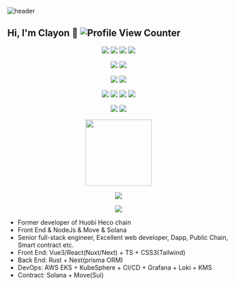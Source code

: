 ![header](https://capsule-render.vercel.app/api?type=wave&color=gradient&customColorList=6&height=260&section=header&text=BTCB&fontSize=70&animation=fadeIn&fontAlignY=38)

## Hi, I'm Clayon :wave: ![Profile View Counter](https://komarev.com/ghpvc/?username=BTCB)

<div align="center">
  <p>
    <img src="https://img.shields.io/badge/-React-rgb(19, 159, 205)?style=flat-square&logo=react&logoColor=white"/>
    <img src="https://img.shields.io/badge/-Vue-rgb(66, 184, 131)?style=flat-square&logo=vue.js&logoColor=white"/>
    <img src="https://img.shields.io/badge/-TailwindCss-rgb(56, 189, 248)?style=flat-square&logo=tailwindcss&logoColor=white"/>
    <img src="https://img.shields.io/badge/-TypeScript-rgb(49, 120, 198)?style=flat-square&logo=typescript&logoColor=white"/>
  </p>

  <p>
    <img src="https://img.shields.io/badge/-Solana-rgb(153, 69, 255)?style=flat-square&logo=solana&logoColor=white"/>
    <img src="https://img.shields.io/badge/-Sui-rgb(74, 158, 247)?style=flat-square&logo=julia&logoColor=white"/>
  </p>
  
  <p>
    <img src="https://img.shields.io/badge/-Nestjs-rgb(234, 40, 69)?style=flat-square&logo=nestjs&logoColor=white"/>
    <img src="https://img.shields.io/badge/-Rust-rgb(161, 78, 10)?style=flat-square&logo=rust&logoColor=white"/>
  </p>

  <p>
    <img src="https://img.shields.io/badge/-MongoDB-rgb(0, 237, 100)?style=flat-square&logo=mongodb&logoColor=white"/>
    <img src="https://img.shields.io/badge/-PostgreSQL-rgb(51, 103, 145)?style=flat-square&logo=postgresql&logoColor=white"/>
    <img src="https://img.shields.io/badge/-MySQL-rgb(62, 110, 147)?style=flat-square&logo=mysql&logoColor=white"/>
    <img src="https://img.shields.io/badge/-Redis-rgb(140, 37, 37)?style=flat-square&logo=Redis&logoColor=white"/>
  </p>

  <p>
    <img src="https://img.shields.io/badge/-Docker-blue?style=flat-lavender&logo=docker&logoColor=white"/>
    <img src="https://img.shields.io/badge/-Kubernetes-rgb(48, 105, 222)?style=flat-lavender&logo=kubernetes&logoColor=white"/>
  </p>
  
  <p>
    <img height="150px" src="https://github-readme-stats.vercel.app/api/top-langs/?username=BTCB&layout=compact&theme=chartreuse-dark&count_private=true" />
  </p>
  
  <p>
    <img src="https://github-profile-trophy.vercel.app/?username=BTCB&theme=algolia&row=1&column=4&margin-w=5" />
  </p>
  
  <p>
    <img align="center" src="https://github-readme-stats.vercel.app/api?username=BTCB&count_private=true&theme=highcontrast&show_icons=true" />
  </p>
</div>

- Former developer of Huobi Heco chain
- Front End & NodeJs & Move & Solana
- Senior full-stack engineer, Excellent web developer, Dapp, Public Chain, Smart contract etc.
- Front End: Vue3/React(Nuxt/Next) + TS + CSS3(Tailwind)
- Back End: Rust + Nest(prisma ORM)
- DevOps: AWS EKS + KubeSphere + CI/CD + Grafana + Loki + KMS
- Contract: Solana + Move(Sui)
